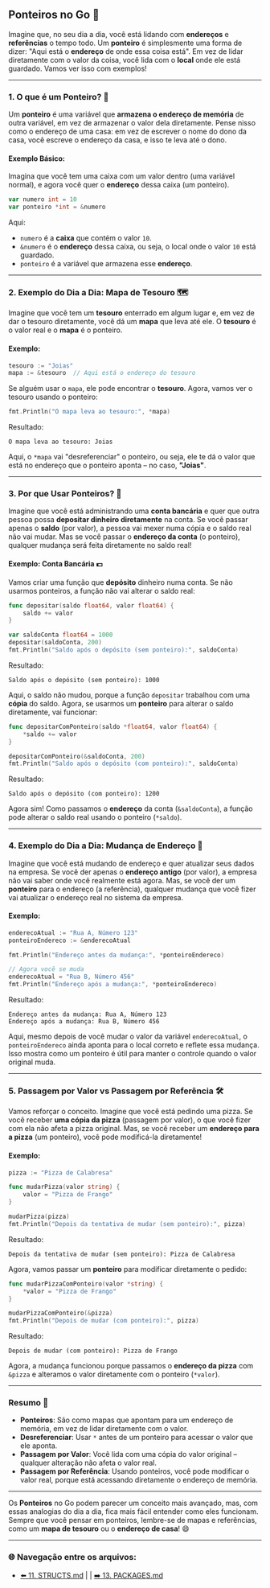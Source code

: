 ## Ponteiros no Go 🧲

Imagine que, no seu dia a dia, você está lidando com **endereços** e **referências** o tempo todo. Um **ponteiro** é simplesmente uma forma de dizer: "Aqui está o **endereço** de onde essa coisa está". Em vez de lidar diretamente com o valor da coisa, você lida com o **local** onde ele está guardado. Vamos ver isso com exemplos!

---

### 1. **O que é um Ponteiro?** 🔗

Um **ponteiro** é uma variável que **armazena o endereço de memória** de outra variável, em vez de armazenar o valor dela diretamente. Pense nisso como o endereço de uma casa: em vez de escrever o nome do dono da casa, você escreve o endereço da casa, e isso te leva até o dono.

#### Exemplo Básico:
Imagina que você tem uma caixa com um valor dentro (uma variável normal), e agora você quer o **endereço** dessa caixa (um ponteiro).

```go
var numero int = 10
var ponteiro *int = &numero
```

Aqui:
- `numero` é a **caixa** que contém o valor `10`.
- `&numero` é o **endereço** dessa caixa, ou seja, o local onde o valor `10` está guardado.
- `ponteiro` é a variável que armazena esse **endereço**.

---

### 2. **Exemplo do Dia a Dia: Mapa de Tesouro** 🗺️

Imagine que você tem um **tesouro** enterrado em algum lugar e, em vez de dar o tesouro diretamente, você dá um **mapa** que leva até ele. O **tesouro** é o valor real e o **mapa** é o ponteiro.

#### Exemplo:
```go
tesouro := "Joias"
mapa := &tesouro  // Aqui está o endereço do tesouro
```

Se alguém usar o `mapa`, ele pode encontrar o **tesouro**. Agora, vamos ver o tesouro usando o ponteiro:

```go
fmt.Println("O mapa leva ao tesouro:", *mapa)
```

Resultado:
```
O mapa leva ao tesouro: Joias
```

Aqui, o `*mapa` vai "desreferenciar" o ponteiro, ou seja, ele te dá o valor que está no endereço que o ponteiro aponta – no caso, **"Joias"**.

---

### 3. **Por que Usar Ponteiros?** 🤔

Imagine que você está administrando uma **conta bancária** e quer que outra pessoa possa **depositar dinheiro diretamente** na conta. Se você passar apenas o **saldo** (por valor), a pessoa vai mexer numa cópia e o saldo real não vai mudar. Mas se você passar o **endereço da conta** (o ponteiro), qualquer mudança será feita diretamente no saldo real!

#### Exemplo: Conta Bancária 💵
Vamos criar uma função que **depósito** dinheiro numa conta. Se não usarmos ponteiros, a função não vai alterar o saldo real:

```go
func depositar(saldo float64, valor float64) {
    saldo += valor
}

var saldoConta float64 = 1000
depositar(saldoConta, 200)
fmt.Println("Saldo após o depósito (sem ponteiro):", saldoConta)
```

Resultado:
```
Saldo após o depósito (sem ponteiro): 1000
```

Aqui, o saldo não mudou, porque a função `depositar` trabalhou com uma **cópia** do saldo. Agora, se usarmos um **ponteiro** para alterar o saldo diretamente, vai funcionar:

```go
func depositarComPonteiro(saldo *float64, valor float64) {
    *saldo += valor
}

depositarComPonteiro(&saldoConta, 200)
fmt.Println("Saldo após o depósito (com ponteiro):", saldoConta)
```

Resultado:
```
Saldo após o depósito (com ponteiro): 1200
```

Agora sim! Como passamos o **endereço** da conta (`&saldoConta`), a função pode alterar o saldo real usando o ponteiro (`*saldo`).

---

### 4. **Exemplo do Dia a Dia: Mudança de Endereço 🏡**

Imagine que você está mudando de endereço e quer atualizar seus dados na empresa. Se você der apenas o **endereço antigo** (por valor), a empresa não vai saber onde você realmente está agora. Mas, se você der um **ponteiro** para o endereço (a referência), qualquer mudança que você fizer vai atualizar o endereço real no sistema da empresa.

#### Exemplo:
```go
enderecoAtual := "Rua A, Número 123"
ponteiroEndereco := &enderecoAtual

fmt.Println("Endereço antes da mudança:", *ponteiroEndereco)

// Agora você se muda
enderecoAtual = "Rua B, Número 456"
fmt.Println("Endereço após a mudança:", *ponteiroEndereco)
```

Resultado:
```
Endereço antes da mudança: Rua A, Número 123
Endereço após a mudança: Rua B, Número 456
```

Aqui, mesmo depois de você mudar o valor da variável `enderecoAtual`, o `ponteiroEndereco` ainda aponta para o local correto e reflete essa mudança. Isso mostra como um ponteiro é útil para manter o controle quando o valor original muda.

---

### 5. **Passagem por Valor vs Passagem por Referência** 🛠️

Vamos reforçar o conceito. Imagine que você está pedindo uma pizza. Se você receber **uma cópia da pizza** (passagem por valor), o que você fizer com ela não afeta a pizza original. Mas, se você receber um **endereço para a pizza** (um ponteiro), você pode modificá-la diretamente!

#### Exemplo:
```go
pizza := "Pizza de Calabresa"

func mudarPizza(valor string) {
    valor = "Pizza de Frango"
}

mudarPizza(pizza)
fmt.Println("Depois da tentativa de mudar (sem ponteiro):", pizza)
```

Resultado:
```
Depois da tentativa de mudar (sem ponteiro): Pizza de Calabresa
```

Agora, vamos passar um **ponteiro** para modificar diretamente o pedido:

```go
func mudarPizzaComPonteiro(valor *string) {
    *valor = "Pizza de Frango"
}

mudarPizzaComPonteiro(&pizza)
fmt.Println("Depois de mudar (com ponteiro):", pizza)
```

Resultado:
```
Depois de mudar (com ponteiro): Pizza de Frango
```

Agora, a mudança funcionou porque passamos o **endereço da pizza** com `&pizza` e alteramos o valor diretamente com o ponteiro (`*valor`).

---

### Resumo 📝

- **Ponteiros**: São como mapas que apontam para um endereço de memória, em vez de lidar diretamente com o valor.
- **Desreferenciar**: Usar `*` antes de um ponteiro para acessar o valor que ele aponta.
- **Passagem por Valor**: Você lida com uma cópia do valor original – qualquer alteração não afeta o valor real.
- **Passagem por Referência**: Usando ponteiros, você pode modificar o valor real, porque está acessando diretamente o endereço de memória.

---

Os **Ponteiros** no Go podem parecer um conceito mais avançado, mas, com essas analogias do dia a dia, fica mais fácil entender como eles funcionam. Sempre que você pensar em ponteiros, lembre-se de mapas e referências, como um **mapa de tesouro** ou o **endereço de casa**! 😄

---

### 🌐 Navegação entre os arquivos:

- [⬅️ 11. STRUCTS.md](https://github.com/atenatt/guia-devops/blob/main/programacao/golang/11.%20STRUCTS.md) | | [➡️ 13. PACKAGES.md](https://github.com/atenatt/guia-devops/blob/main/programacao/golang/13.%20PACKAGES.md)